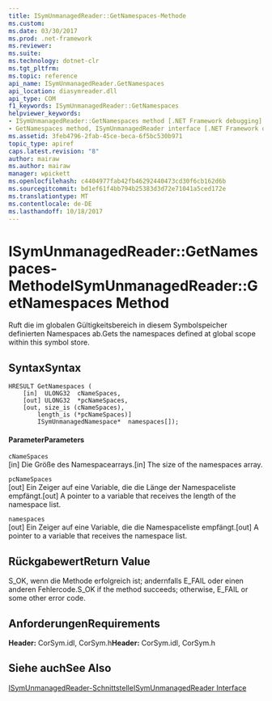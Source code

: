 ```yaml
---
title: ISymUnmanagedReader::GetNamespaces-Methode
ms.custom: 
ms.date: 03/30/2017
ms.prod: .net-framework
ms.reviewer: 
ms.suite: 
ms.technology: dotnet-clr
ms.tgt_pltfrm: 
ms.topic: reference
api_name: ISymUnmanagedReader.GetNamespaces
api_location: diasymreader.dll
api_type: COM
f1_keywords: ISymUnmanagedReader::GetNamespaces
helpviewer_keywords:
- ISymUnmanagedReader::GetNamespaces method [.NET Framework debugging]
- GetNamespaces method, ISymUnmanagedReader interface [.NET Framework debugging]
ms.assetid: 3feb4796-2fab-45ce-beca-6f5bc530b971
topic_type: apiref
caps.latest.revision: "8"
author: mairaw
ms.author: mairaw
manager: wpickett
ms.openlocfilehash: c4404977fab42fb46292440473cd30f6cb162d6b
ms.sourcegitcommit: bd1ef61f4bb794b25383d3d72e71041a5ced172e
ms.translationtype: MT
ms.contentlocale: de-DE
ms.lasthandoff: 10/18/2017
---
```

# <a name="isymunmanagedreadergetnamespaces-method"></a><span data-ttu-id="c7167-102">ISymUnmanagedReader::GetNamespaces-Methode</span><span class="sxs-lookup"><span data-stu-id="c7167-102">ISymUnmanagedReader::GetNamespaces Method</span></span>
<span data-ttu-id="c7167-103">Ruft die im globalen Gültigkeitsbereich in diesem Symbolspeicher definierten Namespaces ab.</span><span class="sxs-lookup"><span data-stu-id="c7167-103">Gets the namespaces defined at global scope within this symbol store.</span></span>  
  
## <a name="syntax"></a><span data-ttu-id="c7167-104">Syntax</span><span class="sxs-lookup"><span data-stu-id="c7167-104">Syntax</span></span>  
  
```  
HRESULT GetNamespaces (  
    [in]  ULONG32  cNameSpaces,  
    [out] ULONG32  *pcNameSpaces,  
    [out, size_is (cNameSpaces),  
        length_is (*pcNameSpaces)]  
        ISymUnmanagedNamespace*  namespaces[]);  
```  
  
#### <a name="parameters"></a><span data-ttu-id="c7167-105">Parameter</span><span class="sxs-lookup"><span data-stu-id="c7167-105">Parameters</span></span>  
 `cNameSpaces`  
 <span data-ttu-id="c7167-106">[in] Die Größe des Namespacearrays.</span><span class="sxs-lookup"><span data-stu-id="c7167-106">[in] The size of the namespaces array.</span></span>  
  
 `pcNameSpaces`  
 <span data-ttu-id="c7167-107">[out] Ein Zeiger auf eine Variable, die die Länge der Namespaceliste empfängt.</span><span class="sxs-lookup"><span data-stu-id="c7167-107">[out] A pointer to a variable that receives the length of the namespace list.</span></span>  
  
 `namespaces`  
 <span data-ttu-id="c7167-108">[out] Ein Zeiger auf eine Variable, die die Namespaceliste empfängt.</span><span class="sxs-lookup"><span data-stu-id="c7167-108">[out] A pointer to a variable that receives the namespace list.</span></span>  
  
## <a name="return-value"></a><span data-ttu-id="c7167-109">Rückgabewert</span><span class="sxs-lookup"><span data-stu-id="c7167-109">Return Value</span></span>  
 <span data-ttu-id="c7167-110">S_OK, wenn die Methode erfolgreich ist; andernfalls E_FAIL oder einen anderen Fehlercode.</span><span class="sxs-lookup"><span data-stu-id="c7167-110">S_OK if the method succeeds; otherwise, E_FAIL or some other error code.</span></span>  
  
## <a name="requirements"></a><span data-ttu-id="c7167-111">Anforderungen</span><span class="sxs-lookup"><span data-stu-id="c7167-111">Requirements</span></span>  
 <span data-ttu-id="c7167-112">**Header:** CorSym.idl, CorSym.h</span><span class="sxs-lookup"><span data-stu-id="c7167-112">**Header:** CorSym.idl, CorSym.h</span></span>  
  
## <a name="see-also"></a><span data-ttu-id="c7167-113">Siehe auch</span><span class="sxs-lookup"><span data-stu-id="c7167-113">See Also</span></span>  
 [<span data-ttu-id="c7167-114">ISymUnmanagedReader-Schnittstelle</span><span class="sxs-lookup"><span data-stu-id="c7167-114">ISymUnmanagedReader Interface</span></span>](../../../../docs/framework/unmanaged-api/diagnostics/isymunmanagedreader-interface.md)
